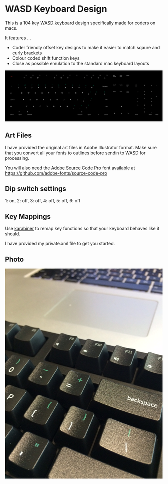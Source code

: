 # WASD Keyboard Design

This is a 104 key [WASD keyboard](http://wasdkeyboards.com/) design specifically made for coders on macs.

It features ...

- Coder friendly offset key designs to make it easier to match sqaure and curly brackets
- Colour coded shift function keys
- Close as possible emulation to the standard mac keyboard layouts

![Keyboard Design](images/keyboard-design.png)

## Art Files

I have provided the original art files in Adobe Illustrator format. Make sure that you convert all your fonts to outlines before sendin to WASD for processing.

You will also need the [Adobe Source Code Pro](https://github.com/adobe-fonts/source-code-pro) font available at https://github.com/adobe-fonts/source-code-pro

## Dip switch settings

1: on, 2: off, 3: off, 4: off, 5: off, 6: off

## Key Mappings

Use [karabiner](https://pqrs.org/osx/karabiner/) to remap key functions so that your keyboard behaves like it should.

I have provided my private.xml file to get you started.

## Photo

![Keyboard Design](images/keyboard.jpg)
